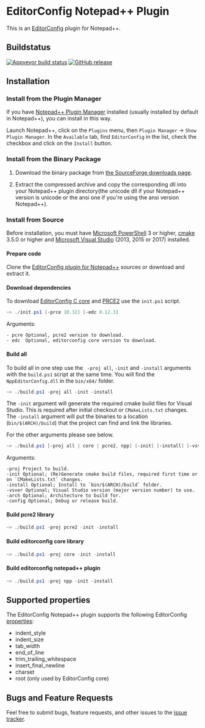 # EditorConfig Notepad++ Plugin

This is an [EditorConfig][] plugin for Notepad++.

## Buildstatus
[![Appveyor build status](https://ci.appveyor.com/api/projects/status/github/xuhdev/editorconfig-notepad-plus-plus?branch=master&svg=true)](https://ci.appveyor.com/project/xuhdev/editorconfig-notepad-plus-plus)
[![GitHub release](https://img.shields.io/github/tag/editorconfig/editorconfig-notepad-plus-plus.svg)](https://github.com/editorconfig/editorconfig-notepad-plus-plus/tags)

## Installation

### Install from the Plugin Manager

If you have [Notepad++ Plugin Manager][] installed (usually installed by
default in Notepad++), you can install in this way.

Launch Notepad++, click on the `Plugins` menu, then
`Plugin Manager` -> `Show Plugin Manager`. In the `Available` tab, find
`EditorConfig` in the list, check the checkbox and click on the `Install`
button.

### Install from the Binary Package

1.  Download the binary package from
    [the SourceForge downloads page][download].

2.  Extract the compressed archive and copy the corresponding dll into your
    Notepad++ plugin directory(the unicode dll if your Notepad++ version is
    unicode or the ansi one if you're using the ansi version Notepad++).


### Install from Source

Before installation, you must have [Microsoft PowerShell][PowerShell] 3 or higher, [cmake][] 3.5.0 or higher and [Microsoft Visual Studio][] (2013, 2015 or 2017) installed.

#### Prepare code

Clone the [EditorConfig plugin for Notepad++][] sources or download and extract it.

#### Download dependencies
To download [EditorConfig C core][] and [PRCE2][pcre] use the `init.ps1` script.

```powershell
~> ./init.ps1 [-prce 10.32] [-edc 0.12.3]
```

Arguments:

    - pcre Optional, pcre2 version to download.
    - edc  Optional, editorconfig core version to download.

#### Build all
To build all in one step use the ` -proj all`, `-init` and `-install` arguments with the `build.ps1` script at the same time.
You will find the `NppEditorConfig.dll` in the `bin/x64/` folder.

```powershell
~> ./build.ps1 -proj all -init -install
```

The `-init` argument will generate the required cmake build files for Visual Studio. This is required after initial checkout or `CMakeLists.txt` changes.
The `-install` argument will put the binaries to a location (`bin/$(ARCH)/build`) that the project can find and link the libraries.


For the other arguments please see below.

```powershell
~> ./build.ps1 [-proj all | core | pcre2, npp] [-init] [-install] [-vsver 15 | 14 | 12] [-arch x64 | x86] [-config Release | Debug]
```

Arguments:

    -proj Project to build.
    -init Optional; (Re)Generate cmake build files, required first time or on `CMakeLists.txt` changes.
    -install Optional; Install to `bin/$(ARCH)/build` folder.
    -vsver Optional; Visual Studio version (major version number) to use.
    -arch Optional; Architecture to build for.
    -config Optional; Debug or release build.


#### Build pcre2 library

```powershell
~> ./build.ps1 -proj pcre2 -init -install
```

#### Build editorconfig core library

```powershell
~> ./build.ps1 -proj core -init -install
```

#### Build editorconfig notepad++ plugin

```powershell
~> ./build.ps1 -proj npp -init -install
```

## Supported properties

The EditorConfig Notepad++ plugin supports the following EditorConfig
[properties][]:

* indent_style
* indent_size
* tab_width
* end_of_line
* trim_trailing_whitespace
* insert_final_newline
* charset
* root (only used by EditorConfig core)

## Bugs and Feature Requests

Feel free to submit bugs, feature requests, and other issues to the
[issue tracker](https://github.com/editorconfig/editorconfig-notepad-plus-plus/issues).


[cmake]: https://www.cmake.org
[EditorConfig]: http://editorconfig.org
[EditorConfig C core]: https://github.com/editorconfig/editorconfig-core
[EditorConfig plugin for Notepad++]: https://github.com/editorconfig/editorconfig-notepad-plus-plus
[Microsoft Visual Studio]: https://www.visualstudio.com/
[Notepad++ Plugin Manager]: https://bruderste.in/npp/pm/
[download]: https://sourceforge.net/projects/editorconfig/files/EditorConfig-Notepad%2B%2B-Plugin/
[pcre]: https://ftp.pcre.org/pub/pcre
[PowerShell]: https://docs.microsoft.com/en-us/powershell
[properties]: http://editorconfig.org/#supported-properties
